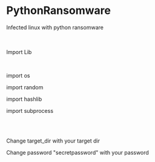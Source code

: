 # PythonRansomware
Infected linux with python ransomware
<br><br><br>
<p>Import Lib</p><br>
<p>import os</p>
<p>import random</p>
<p></p>import hashlib</p>
<p>import subprocess</p>
</br><br>
<p>Change target_dir with your target dir</p>
<p>Change password "secretpassword" with your password</p><br><br>
